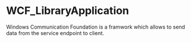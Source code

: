 # WCF_LibraryApplication
Windows Communication Foundation is a framwork which allows to send data from the service endpoint to client.

